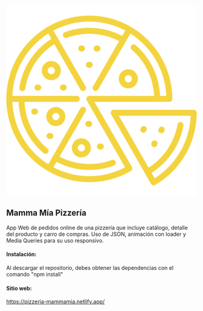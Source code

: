 <img src="../public/icons/pizza-icon.svg"/>

## Mamma Mía Pizzería

App Web de pedidos online de una pizzería que incluye catálogo, detalle del producto y carro de compras. Uso de JSON, animación con loader y Media Queries para su uso responsivo.

#### Instalación:

Al descargar el repositorio, debes obtener las dependencias con el comando "npm install"

#### Sitio web:

https://pizzeria-mammamia.netlify.app/
